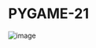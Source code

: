 # PYGAME-21
![image](https://github.com/ddxdydz/pygame_21/assets/73974596/f816d197-0a86-4a3d-8271-ee34fc48c084)
